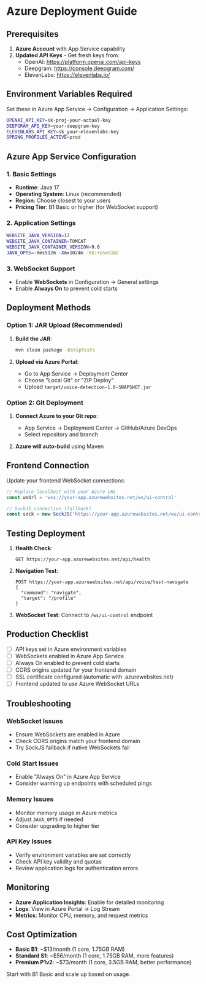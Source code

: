  # Azure Deployment Guide

## Prerequisites

1. **Azure Account** with App Service capability
2. **Updated API Keys** - Get fresh keys from:
   - OpenAI: https://platform.openai.com/api-keys  
   - Deepgram: https://console.deepgram.com/
   - ElevenLabs: https://elevenlabs.io/

## Environment Variables Required

Set these in Azure App Service → Configuration → Application Settings:

```bash
OPENAI_API_KEY=sk-proj-your-actual-key
DEEPGRAM_API_KEY=your-deepgram-key  
ELEVENLABS_API_KEY=sk_your-elevenlabs-key
SPRING_PROFILES_ACTIVE=prod
```

## Azure App Service Configuration

### 1. Basic Settings
- **Runtime**: Java 17
- **Operating System**: Linux (recommended)
- **Region**: Choose closest to your users
- **Pricing Tier**: B1 Basic or higher (for WebSocket support)

### 2. Application Settings
```bash
WEBSITE_JAVA_VERSION=17
WEBSITE_JAVA_CONTAINER=TOMCAT
WEBSITE_JAVA_CONTAINER_VERSION=9.0
JAVA_OPTS=-Xms512m -Xmx1024m -XX:+UseG1GC
```

### 3. WebSocket Support
- Enable **WebSockets** in Configuration → General settings
- Enable **Always On** to prevent cold starts

## Deployment Methods

### Option 1: JAR Upload (Recommended)

1. **Build the JAR**:
   ```bash
   mvn clean package -DskipTests
   ```

2. **Upload via Azure Portal**:
   - Go to App Service → Deployment Center
   - Choose "Local Git" or "ZIP Deploy"
   - Upload `target/voice-detection-1.0-SNAPSHOT.jar`

### Option 2: Git Deployment

1. **Connect Azure to your Git repo**:
   - App Service → Deployment Center → GitHub/Azure DevOps
   - Select repository and branch

2. **Azure will auto-build** using Maven

## Frontend Connection

Update your frontend WebSocket connections:

```javascript
// Replace localhost with your Azure URL
const wsUrl = 'wss://your-app.azurewebsites.net/ws/ui-control'

// SockJS connection (fallback)
const sock = new SockJS('https://your-app.azurewebsites.net/ws/ui-control')
```

## Testing Deployment

1. **Health Check**: 
   ```
   GET https://your-app.azurewebsites.net/api/health
   ```

2. **Navigation Test**:
   ```
   POST https://your-app.azurewebsites.net/api/voice/test-navigate
   {
     "command": "navigate",
     "target": "/profile"
   }
   ```

3. **WebSocket Test**: Connect to `/ws/ui-control` endpoint

## Production Checklist

- [ ] API keys set in Azure environment variables
- [ ] WebSockets enabled in Azure App Service
- [ ] Always On enabled to prevent cold starts
- [ ] CORS origins updated for your frontend domain
- [ ] SSL certificate configured (automatic with .azurewebsites.net)
- [ ] Frontend updated to use Azure WebSocket URLs

## Troubleshooting

### WebSocket Issues
- Ensure WebSockets are enabled in Azure
- Check CORS origins match your frontend domain
- Try SockJS fallback if native WebSockets fail

### Cold Start Issues  
- Enable "Always On" in Azure App Service
- Consider warming up endpoints with scheduled pings

### Memory Issues
- Monitor memory usage in Azure metrics
- Adjust `JAVA_OPTS` if needed
- Consider upgrading to higher tier

### API Key Issues
- Verify environment variables are set correctly
- Check API key validity and quotas
- Review application logs for authentication errors

## Monitoring

- **Azure Application Insights**: Enable for detailed monitoring
- **Logs**: View in Azure Portal → Log Stream
- **Metrics**: Monitor CPU, memory, and request metrics

## Cost Optimization

- **Basic B1**: ~$13/month (1 core, 1.75GB RAM)
- **Standard S1**: ~$56/month (1 core, 1.75GB RAM, more features)
- **Premium P1v2**: ~$73/month (1 core, 3.5GB RAM, better performance)

Start with B1 Basic and scale up based on usage.